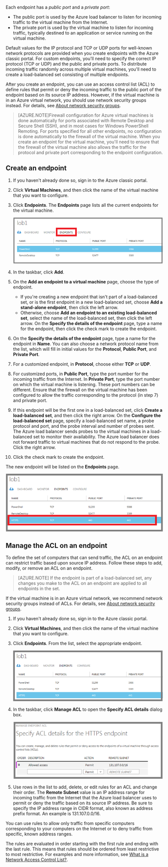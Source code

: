 
Each endpoint has a *public port* and a *private port*:

- The public port is used by the Azure load balancer to listen for incoming traffic to the virtual machine from the Internet.
- The private port is used by the virtual machine to listen for incoming traffic, typically destined to an application or service running on the virtual machine.

Default values for the IP protocol and TCP or UDP ports for well-known network protocols are provided when you create endpoints with the Azure classic portal. For custom endpoints, you'll need to specify the correct IP protocol (TCP or UDP) and the public and private ports. To distribute incoming traffic randomly across multiple virtual machines, you'll need to create a load-balanced set consisting of multiple endpoints.

After you create an endpoint, you can use an access control list (ACL) to define rules that permit or deny the incoming traffic to the public port of the endpoint based on its source IP address. However, if the virtual machine is in an Azure virtual network, you should use network security groups instead. For details, see [About network security groups](../articles/virtual-network/virtual-networks-nsg.md).

> [AZURE.NOTE]Firewall configuration for Azure virtual machines is done automatically for ports associated with Remote Desktop and Secure Shell (SSH), and in most cases for Windows PowerShell Remoting. For ports specified for all other endpoints, no configuration is done automatically to the firewall of the virtual machine. When you create an endpoint for the virtual machine, you'll need to ensure that the firewall of the virtual machine also allows the traffic for the protocol and private port corresponding to the endpoint configuration.

## Create an endpoint

1.	If you haven't already done so, sign in to the Azure classic portal.
2.	Click **Virtual Machines**, and then click the name of the virtual machine that you want to configure.
3.	Click **Endpoints**. The **Endpoints** page lists all the current endpoints for the virtual machine.

	![Endpoints](./media/virtual-machines-common-classic-setup-endpoints/endpointswindows.png)

4.	In the taskbar, click **Add**.
5.	On the **Add an endpoint to a virtual machine** page, choose the type of endpoint.

	- If you're creating a new endpoint that isn't part of a load-balanced set, or is the first endpoint in a new load-balanced set, choose **Add a stand-alone endpoint**, then click the left arrow.
	- Otherwise, choose **Add an endpoint to an existing load-balanced set**, select the name of the load-balanced set, then click the left arrow. On the **Specify the details of the endpoint** page, type a name for the endpoint, then click the check mark to create the endpoint.

6.	On the **Specify the details of the endpoint** page, type a name for the endpoint in **Name**. You can also choose a network protocol name from the list, which will fill in initial values for the **Protocol**, **Public Port**, and **Private Port**.
7.	For a customized endpoint, in **Protocol**, choose either **TCP** or **UDP**.
8.	For customized ports, in **Public Port**, type the port number for the incoming traffic from the Internet. In **Private Port**, type the port number on which the virtual machine is listening. These port numbers can be different. Ensure that the firewall on the virtual machine has been configured to allow the traffic corresponding to the protocol (in step 7) and private port.
9.	If this endpoint will be the first one in a load-balanced set, click **Create a load-balanced set**, and then click the right arrow. On the **Configure the load-balanced set** page, specify a load-balanced set name, a probe protocol and port, and the probe interval and number of probes sent. The Azure load balancer sends probes to the virtual machines in a load-balanced set to monitor their availability. The Azure load balancer does not forward traffic to virtual machines that do not respond to the probe. Click the right arrow.
10.	Click the check mark to create the endpoint.

The new endpoint will be listed on the **Endpoints** page.

![Endpoint creation successful](./media/virtual-machines-common-classic-setup-endpoints/endpointwindowsnew.png)

 

## Manage the ACL on an endpoint

To define the set of computers that can send traffic, the ACL on an endpoint can restrict traffic based upon source IP address. Follow these steps to add, modify, or remove an ACL on an endpoint.

> [AZURE.NOTE] If the endpoint is part of a load-balanced set, any changes you make to the ACL on an endpoint are applied to all endpoints in the set.

If the virtual machine is in an Azure virtual network, we recommend network security groups instead of ACLs. For details, see [About network security groups](../articles/virtual-network/virtual-networks-nsg.md).

1.	If you haven't already done so, sign in to the Azure classic portal.
2.	Click **Virtual Machines**, and then click the name of the virtual machine that you want to configure.
3.	Click **Endpoints**. From the list, select the appropriate endpoint.

    ![ACL list](./media/virtual-machines-common-classic-setup-endpoints/EndpointsShowsDefaultEndpointsForVM.png)

5.	In the taskbar, click **Manage ACL** to open the **Specify ACL details** dialog box.

    ![Specify ACL details](./media/virtual-machines-common-classic-setup-endpoints/EndpointACLdetails.png)

6.	Use rows in the list to add, delete, or edit rules for an ACL and change their order. The **Remote Subnet** value is an IP address range for incoming traffic from the Internet that the Azure load balancer uses to permit or deny the traffic based on its source IP address. Be sure to specify the IP address range in CIDR format, also known as address prefix format. An example is 131.107.0.0/16.

You can use rules to allow only traffic from specific computers corresponding to your computers on the Internet or to deny traffic from specific, known address ranges.

The rules are evaluated in order starting with the first rule and ending with the last rule. This means that rules should be ordered from least restrictive to most restrictive. For examples and more information, see [What is a Network Access Control List?](../articles/virtual-network/virtual-networks-acl.md).





